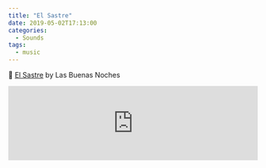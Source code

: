 ```yaml
---
title: "El Sastre"
date: 2019-05-02T17:13:00
categories: 
  - Sounds
tags:
  - music
---
```


🎵 [El Sastre](https://itunes.apple.com/de/album/el-sastre/880266285?i=880266359&uo=4) by Las Buenas Noches
<section>
<iframe allow="autoplay *; encrypted-media *;" frameborder="0" height="150" style="width:100%;max-width:660px;overflow:hidden;background:transparent;" sandbox="allow-forms allow-popups allow-same-origin allow-scripts allow-storage-access-by-user-activation allow-top-navigation-by-user-activation" src="https://embed.music.apple.com/de/album/El Sastre/880266285?i=880266359&uo=4"> </iframe>
</section>